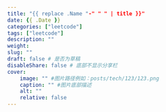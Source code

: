 ```yaml
---
title: "{{ replace .Name "-" " " | title }}"
date: {{ .Date }}
categories: ["leetcode"]
tags: ["leetcode"]
description: ""
weight:
slug: ""
draft: false # 是否为草稿
disableShare: false # 底部不显示分享栏
cover:
    image: "" #图片路径例如：posts/tech/123/123.png
    caption: "" #图片底部描述
    alt: ""
    relative: false
---
```




